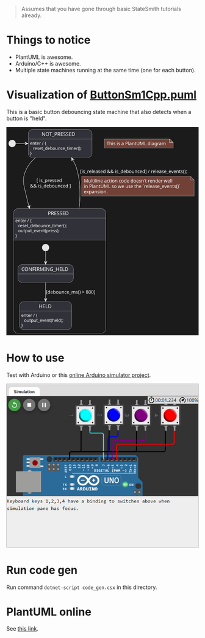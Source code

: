 > Assumes that you have gone through basic StateSmith tutorials already.

# Things to notice
* PlantUML is awesome.
* Arduino/C++ is awesome.
* Multiple state machines running at the same time (one for each button).

# Visualization of [ButtonSm1Cpp.puml](./ButtonSm1Cpp.puml)
This is a basic button debouncing state machine that also detects when a button is "held".

![](img/plantuml-visualization.svg)

# How to use
Test with Arduino or this [online Arduino simulator project](https://wokwi.com/projects/341751694242087508).

![](./img/button-sim.gif)

# Run code gen
Run command `dotnet-script code_gen.csx` in this directory.


# PlantUML online
See [this link](http://www.plantuml.com/plantuml/dumla/fLBHRjf047o_hnZb8K2b0ErJbRHff8QsI854IVeKa7FnRV29ynwwMvT64VzU6mC1zwcgPCdsxcfcTcOlekWWHUxKmxifJiunlhvFRcu7TtU3IrNsXFOhU5Ku-3y5iL103wyJ1W95aiJGaoyufKHiJg7TEPlmIgsKOY-4e_lCHfIFnetJB3z7Lp1MpuBEZw0Znk_LXdUVyr_v05_8ef24VX5BUr4Enbg70duChXf8ZV6CdDbDhtqnVicbEL-lnz-6jwFX-7jIWIWqAxl93SV3JbiUsnsSusE_FwsywBNKs0kTgY5INpZ3BS6C198HdiZv9IHeZbQiPuX7hYNDrjsNWTaQrdspCAstqSxEEEwXE5s-bMPJ8imfmWeo7Km56KYRBYuzHMX-yKoOiryYgxWz73rB3GShNzGsW9F34wbMj349v4X7CZW-XesxGCnqQwzzHllGYa-VyQ7VxzJjXl-Y5tM8gx-YsJ3LwRHwwZ-4RNerS2dfh3vGpt2MvoN0g71Yos-2JjSvfDuGZATOfHM83GKioRa9MtwB8lgoY2BIEeR79itZXEdteihMSrUfVStL3dlwAyNhooKpOJHNm5HT49iYTty0).


